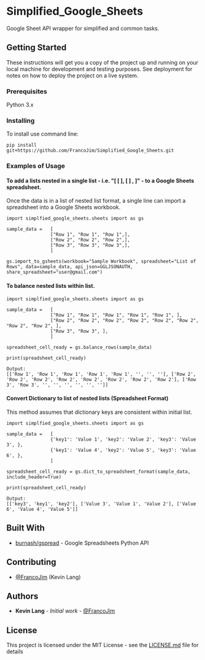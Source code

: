 # Simplified_Google_Sheets

Google Sheet API wrapper for simplified and common tasks.

## Getting Started

These instructions will get you a copy of the project up and running on your local machine for development and testing purposes. See deployment for notes on how to deploy the project on a live system.

### Prerequisites

Python 3.x

### Installing

To install use command line:

```
pip install git+https://github.com/FrancoJim/Simplified_Google_Sheets.git
```

### Examples of Usage

#### To add a lists nested in a single list - i.e. "[ [ ], [ ] , ]" - to a Google Sheets spreadsheet.
Once the data is in a list of nested list format, a single line can import a spreadsheet into a Google Sheets workbook.

```
import simplfied_google_sheets.sheets import as gs

sample_data =   [
                ["Row 1", "Row 1", "Row 1",],
                ["Row 2", "Row 2", "Row 2",],
                ["Row 3", "Row 3", "Row 3",],
                ]

gs.import_to_gsheets(workbook="Sample Workbook", spreadsheet="List of Rows", data=sample_data, api_json=GGLJSONAUTH, share_spreadsheet="user@gmail.com")
```

#### To balance nested lists within list.

```
import simplfied_google_sheets.sheets import as gs

sample_data =   [
                ["Row 1", "Row 1", "Row 1", "Row 1", "Row 1", ],
                ["Row 2", "Row 2", "Row 2", "Row 2", "Row 2", "Row 2", "Row 2", "Row 2", ],
                ["Row 3", "Row 3", ],
                ]

spreadsheet_cell_ready = gs.balance_rows(sample_data)

print(spreadsheet_cell_ready)

Output:
[['Row 1', 'Row 1', 'Row 1', 'Row 1', 'Row 1', '', '', ''], ['Row 2', 'Row 2', 'Row 2', 'Row 2', 'Row 2', 'Row 2', 'Row 2', 'Row 2'], ['Row 3', 'Row 3', '', '', '', '', '', '']]
```

#### Convert Dictionary to list of nested lists (Spreadsheet Format)
This method assumes that dictionary keys are consistent within initial list.

```
import simplfied_google_sheets.sheets import as gs

sample_data =   [
                {'key1': 'Value 1', 'key2': 'Value 2', 'key3': 'Value 3', },
                {'key1': 'Value 4', 'key2': 'Value 5', 'key3': 'Value 6', },
                ]

spreadsheet_cell_ready = gs.dict_to_spreadsheet_format(sample_data, include_header=True)

print(spreadsheet_cell_ready)

Output:
[['key3', 'key1', 'key2'], ['Value 3', 'Value 1', 'Value 2'], ['Value 6', 'Value 4', 'Value 5']]
```

## Built With

* [burnash/gspread](https://github.com/burnash/gspread) - Google Spreadsheets Python API

## Contributing

* [@FrancoJim](https://github.com/FrancoJim) (Kevin Lang)

## Authors

* **Kevin Lang** - *Initial work* - [@FrancoJim](https://github.com/FrancoJim)

## License

This project is licensed under the MIT License - see the [LICENSE.md](LICENSE.md) file for details

